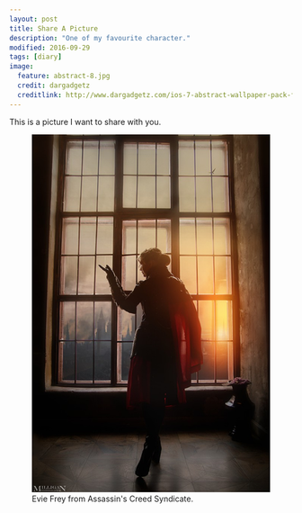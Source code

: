 ```yaml
---
layout: post
title: Share A Picture
description: "One of my favourite character."
modified: 2016-09-29
tags: [diary]
image:
  feature: abstract-8.jpg
  credit: dargadgetz
  creditlink: http://www.dargadgetz.com/ios-7-abstract-wallpaper-pack-for-iphone-5-and-ipod-touch-retina/
---
```


This is a picture I want to share with you.

<figure>
	<img src="/images/ac.jpg" alt="">
	<figcaption>Evie Frey from Assassin's Creed Syndicate.</figcaption>
</figure>
